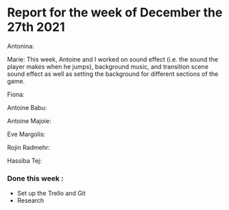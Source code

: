 #  Report for the week of December the 27th 2021



Antonina: 


Marie: This week, Antoine and I worked on sound effect (i.e. the sound the player makes when he jumps), background music, and transition scene sound effect as well as setting the background for different sections of the game.


Fiona: 



Antoine Babu:



Antoine Majoie:



Eve Margolis: 




Rojin Radmehr:



Hassiba Tej:


### Done this week :
- Set up the Trello and Git
- Research

  


